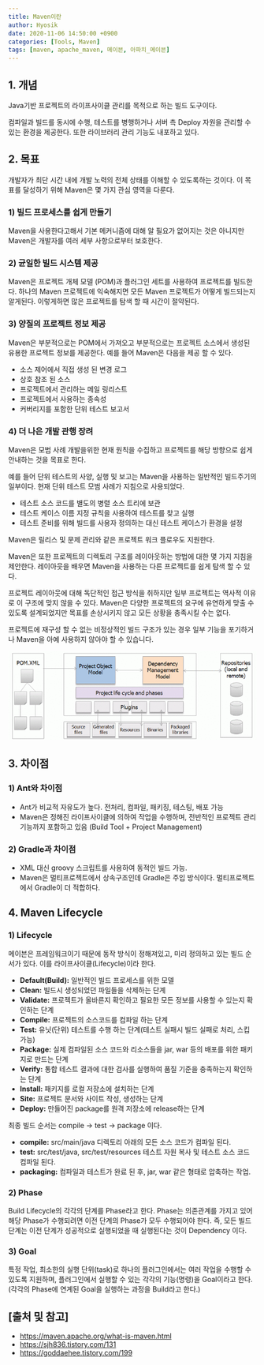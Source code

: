 ```yaml
---
title: Maven이란
author: Hyosik
date: 2020-11-06 14:50:00 +0900
categories: [Tools, Maven]
tags: [maven, apache_maven, 메이븐, 아파치_메이븐]
---
```


## 1. 개념
Java기반 프로젝트의 라이프사이클 관리를 목적으로 하는 빌드 도구이다.

컴파일과 빌드를 동시에 수행, 테스트를 병행하거나 서버 측 Deploy 자원을 관리할 수 있는 환경을 제공한다. 또한 라이브러리 관리 기능도 내포하고 있다.

## 2. 목표
개발자가 최단 시간 내에 개발 노력의 전체 상태를 이해할 수 있도록하는 것이다. 이 목표를 달성하기 위해 Maven은 몇 가지 관심 영역을 다룬다.

### 1) 빌드 프로세스를 쉽게 만들기
Maven을 사용한다고해서 기본 메커니즘에 대해 알 필요가 없어지는 것은 아니지만 Maven은 개발자를 여러 세부 사항으로부터 보호한다.

### 2) 균일한 빌드 시스템 제공
Maven은 프로젝트 개체 모델 (POM)과 플러그인 세트를 사용하여 프로젝트를 빌드한다. 하나의 Maven 프로젝트에 익숙해지면 모든 Maven 프로젝트가 어떻게 빌드되는지 알게된다. 이렇게하면 많은 프로젝트를 탐색 할 때 시간이 절약된다.

### 3) 양질의 프로젝트 정보 제공
Maven은 부분적으로는 POM에서 가져오고 부분적으로는 프로젝트 소스에서 생성된 유용한 프로젝트 정보를 제공한다. 예를 들어 Maven은 다음을 제공 할 수 있다.

* 소스 제어에서 직접 생성 된 변경 로그
* 상호 참조 된 소스
* 프로젝트에서 관리하는 메일 링리스트
* 프로젝트에서 사용하는 종속성
* 커버리지를 포함한 단위 테스트 보고서

### 4) 더 나은 개발 관행 장려
Maven은 모범 사례 개발을위한 현재 원칙을 수집하고 프로젝트를 해당 방향으로 쉽게 안내하는 것을 목표로 한다.

예를 들어 단위 테스트의 사양, 실행 및 보고는 Maven을 사용하는 일반적인 빌드주기의 일부이다. 현재 단위 테스트 모범 사례가 지침으로 사용되었다.

* 테스트 소스 코드를 별도의 병렬 소스 트리에 보관
* 테스트 케이스 이름 지정 규칙을 사용하여 테스트를 찾고 실행
* 테스트 준비를 위해 빌드를 사용자 정의하는 대신 테스트 케이스가 환경을 설정

Maven은 릴리스 및 문제 관리와 같은 프로젝트 워크 플로우도 지원한다.

Maven은 또한 프로젝트의 디렉토리 구조를 레이아웃하는 방법에 대한 몇 가지 지침을 제안한다. 레이아웃을 배우면 Maven을 사용하는 다른 프로젝트를 쉽게 탐색 할 수 있다.

프로젝트 레이아웃에 대해 독단적인 접근 방식을 취하지만 일부 프로젝트는 역사적 이유로 이 구조에 맞지 않을 수 있다. Maven은 다양한 프로젝트의 요구에 유연하게 맞출 수 있도록 설계되었지만 목표를 손상시키지 않고 모든 상황을 충족시킬 수는 없다.

프로젝트에 재구성 할 수 없는 비정상적인 빌드 구조가 있는 경우 일부 기능을 포기하거나 Maven을 아예 사용하지 않아야 할 수 있습니다.

![img001](/assets/img/2020-11-06-what-is-maven/img001.png)

## 3. 차이점

### 1) Ant와 차이점

* Ant가 비교적 자유도가 높다. 전처리, 컴파일, 패키징, 테스팅, 배포 가능
* Maven은 정해진 라이프사이클에 의하여 작업을 수행하며, 전반적인 프로젝트 관리 기능까지 포함하고 있음 (Build Tool + Project Management)

### 2) Gradle과 차이점

* XML 대신 groovy 스크립트를 사용하여 동적인 빌드 가능.
* Maven은 멀티프로젝트에서 상속구조인데 Gradle은 주입 방식이다. 멀티프로젝트에서 Gradle이 더 적합하다.

## 4. Maven Lifecycle

### 1) Lifecycle
메이븐은 프레임워크이기 때문에 동작 방식이 정해져있고, 미리 정의하고 있는 빌드 순서가 있다. 이를 라이프사이클(Lifecycle)이라 한다.

* **Default(Build):** 일반적인 빌드 프로세스를 위한 모델
* **Clean:** 빌드시 생성되었던 파일들을 삭제하는 단계
* **Validate:** 프로젝트가 올바른지 확인하고 필요한 모든 정보를 사용할 수 있는지 확인하는 단계
* **Compile:** 프로젝트의 소스코드를 컴파일 하는 단계
* **Test:** 유닛(단위) 테스트를 수행 하는 단계(테스트 실패시 빌드 실패로 처리, 스킵 가능)
* **Package:** 실제 컴파일된 소스 코드와 리소스들을 jar, war 등의 배포를 위한 패키지로 만드는 단계
* **Verify:** 통합 테스트 결과에 대한 검사를 실행하여 품질 기준을 충족하는지 확인하는 단계
* **Install:** 패키지를 로컬 저장소에 설치하는 단계
* **Site:** 프로젝트 문서와 사이트 작성, 생성하는 단계
* **Deploy:** 만들어진 package를 원격 저장소에 release하는 단계

최종 빌드 순서는 compile → test → package 이다.

* **compile:** src/main/java 디렉토리 아래의 모든 소스 코드가 컴파일 된다.
* **test:** src/test/java, src/test/resources 테스트 자원 복사 및 테스트 소스 코드 컴파일 된다.
* **packaging:** 컴파일과 테스트가 완료 된 후, jar, war 같은 형태로 압축하는 작업.

### 2) Phase
Build Lifecycle의 각각의 단계를 Phase라고 한다. Phase는 의존관계를 가지고 있어 해당 Phase가 수행되려면 이전 단계의 Phase가 모두 수행되어야 한다. 즉, 모든 빌드단계는 이전 단계가 성공적으로 실행되었을 때 실행된다는 것이 Dependency 이다.

### 3) Goal
특정 작업, 최소한의 실행 단위(task)로 하나의 플러그인에서는 여러 작업을 수행할 수 있도록 지원하며, 플러그인에서 실행할 수 있는 각각의 기능(명령)을 Goal이라고 한다. (각각의 Phase에 연계된 Goal을 실행하는 과정을 Build라고 한다.)

## [출처 및 참고]
* <https://maven.apache.org/what-is-maven.html>
* <https://sjh836.tistory.com/131>
* <https://goddaehee.tistory.com/199>

